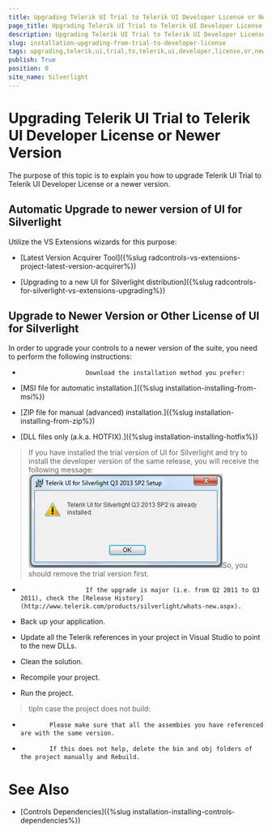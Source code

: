 ```yaml
---
title: Upgrading Telerik UI Trial to Telerik UI Developer License or Newer Version
page_title: Upgrading Telerik UI Trial to Telerik UI Developer License or Newer Version
description: Upgrading Telerik UI Trial to Telerik UI Developer License or Newer Version
slug: installation-upgrading-from-trial-to-developer-license
tags: upgrading,telerik,ui,trial,to,telerik,ui,developer,license,or,newer,version
publish: True
position: 0
site_name: Silverlight
---
```


# Upgrading Telerik UI Trial to Telerik UI Developer License or Newer Version



The purpose of this topic is to explain you how to upgrade Telerik UI Trial to Telerik UI Developer License or a newer version.

## Automatic Upgrade to newer version of UI for Silverlight

Utilize the VS Extensions wizards for this purpose:

* [Latest Version Acquirer Tool]({%slug radcontrols-vs-extensions-project-latest-version-acquirer%})

* [Upgrading to a new UI for Silverlight distribution]({%slug radcontrols-for-silverlight-vs-extensions-upgrading%})

## Upgrade to Newer Version or Other License of UI for Silverlight

In order to upgrade your controls to a newer version of the suite, you need to perform the following instructions:

* 
						Download the installation method you prefer:
						

* [MSI file for automatic installation.]({%slug installation-installing-from-msi%})

* [ZIP file for manual (advanced) installation.]({%slug installation-installing-from-zip%})

* [DLL files only (a.k.a. HOTFIX).]({%slug installation-installing-hotfix%})

>If you have installed the trial version of UI for Silverlight and try to install the developer version of the same release, you will receive the following message:
					![Common Installing Already Installed](images/Common_Installing_AlreadyInstalled.png)So, you should remove the trial version first.

* 
						If the upgrade is major (i.e. from Q2 2011 to Q3 2011), check the [Release History](http://www.telerik.com/products/silverlight/whats-new.aspx).
					

* Back up your application.

* Update all the Telerik references in your project in Visual Studio to point to the new DLLs.

* Clean the solution.

* Recompile your project.

* Run the project.

>tipIn case the project does not build:
          

* 
              Please make sure that all the assembies you have referenced are with the same version.
            

* 
              If this does not help, delete the bin and obj folders of the project manually and Rebuild.
            

# See Also

 * [Controls Dependencies]({%slug installation-installing-controls-dependencies%})
